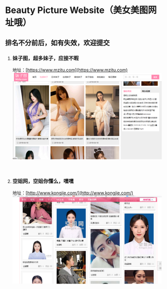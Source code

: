 # Beauty Picture Website（美女美图网址哦）

## 排名不分前后，如有失效，欢迎提交


1. ### 妹子图，超多妹子，应接不暇
   地址：[https://www.mzitu.com](https://www.mzitu.com)
   ![](https://raw.githubusercontent.com/Sjj1024/image-all/master/Snipaste_2019-04-21_08-54-37.png)
<br>


2. ### 空姐网，空姐你懂么，嘿嘿
   地址：[http://www.kongjie.com/](http://www.kongjie.com/)
   ![](https://raw.githubusercontent.com/Sjj1024/image-all/master/Snipaste_2019-04-21_08-57-14.png)
<br>

